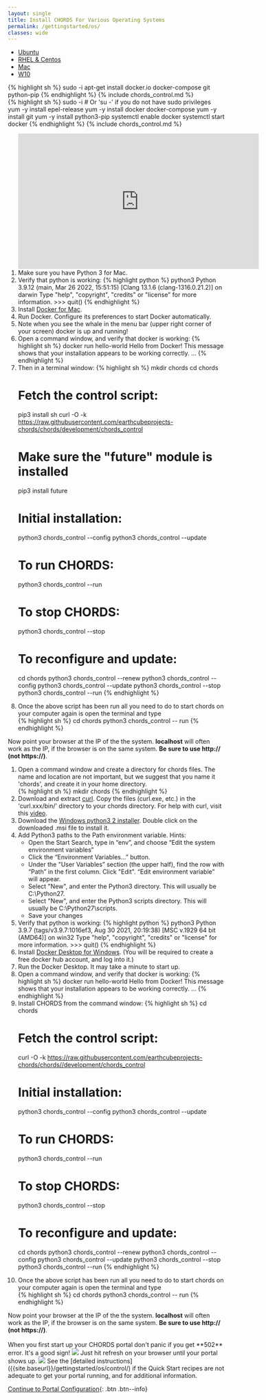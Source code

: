 ```yaml
---
layout: single
title: Install CHORDS For Various Operating Systems
permalink: /gettingstarted/os/
classes: wide
---
```


<div id="tabs">
  <ul>
    <li><a href="#tabs-Ubuntu">Ubuntu</a></li> <!-- Using JqueryUI to set names and colors on the tabs -->
    <li><a href="#tabs-RHEL">RHEL & Centos</a></li>
    <li><a href="#tabs-Macos">Mac</a></li>
    <li><a href="#tabs-W10">W10</a></li>
  </ul>

  <div id="tabs-Ubuntu"> <!-- content under tab -->
  <div id="ub" class="tab-pane active">
  {% highlight sh %}
  sudo -i
  apt-get install docker.io docker-compose git python-pip
  {% endhighlight %}
  {% include chords_control.md %}
  </div>
  </div>

  <div id="tabs-RHEL"> <!-- content under tab -->
  <div id="centos7" class="tab-pane">
  {% highlight sh %}
  sudo -i # Or 'su -' if you do not have sudo privileges
  yum -y install epel-release
  yum -y install docker docker-compose
  yum -y install git
  yum -y install python3-pip
  systemctl enable docker
  systemctl start docker
  {% endhighlight %}
  {% include chords_control.md %}
  </div>
  </div>

  <div id="tabs-Macos"> <!-- content under tab -->
  <div id="macos" class="tab-pane">
  <ol>
  <iframe width="560" height="315" src="https://www.youtube.com/embed/jR_XToKChYI" frameborder="0" allow="accelerometer; autoplay; encrypted-media; gyroscope; picture-in-picture" allowfullscreen></iframe>

  <li>Make sure you have Python 3 for Mac</a>.</li>
  <li>Verify that python is working:
  {% highlight python %} 
  python3
  Python 3.9.12 (main, Mar 26 2022, 15:51:15)  
  [Clang 13.1.6 (clang-1316.0.21.2)] on darwin
  Type "help", "copyright", "credits" or "license" for more information.
  >>> quit()
  {% endhighlight %}
  </li>
  <li>Install <a href="https://docs.docker.com/v17.09/docker-for-mac/install/">Docker for Mac</a>.</li>
  <li>Run Docker. Configure its preferences to start Docker automatically. </li>
  <li>Note when you see the whale in the menu bar (upper right corner of your screen) docker is up and running!</li>
  <li>Open a command window, and verify that docker is working:
  {% highlight sh %} 
  docker run hello-world
  Hello from Docker!
  This message shows that your installation appears to be working correctly.
  ...
 {% endhighlight %} </li>
  <li>Then in a terminal window:
  {% highlight sh %}
  mkdir chords
  cd chords

  # Fetch the control script:
  pip3 install sh
  curl -O -k https://raw.githubusercontent.com/earthcubeprojects-chords/chords/development/chords_control

  # Make sure the "future" module is installed
  pip3 install future

  # Initial installation:
  python3 chords_control --config
  python3 chords_control --update

  # To run CHORDS:
  python3 chords_control --run

  # To stop CHORDS:
  python3 chords_control --stop

  # To reconfigure and update:
  cd chords
  python3 chords_control --renew
  python3 chords_control --config
  python3 chords_control --update
  python3 chords_control --stop
  python3 chords_control --run
  {% endhighlight %} 
  </li>
  <li> Once the above script has been run all you need to do to start chords on your computer again is open the terminal and type </li>
  {% highlight sh %}
  cd chords
  python3 chords_control -- run
  {% endhighlight %}

  </ol>
  Now point your browser at the IP of the the system. <strong>localhost</strong>
  will often work as the IP, if the browser is on the same system.
  <strong>Be sure to use http:// (not https://)</strong>.
  </div>
  </div>

  <div id="tabs-W10"> <!-- content under tab -->
  <ol>
  <li>Open a command window and create a directory for chords files. The name and location are not important, but we suggest that you name it 'chords', and create it in your home directory.</li>
  {% highlight sh %}
  mkdir chords
  {% endhighlight %}

  <li>Download  and extract <a href="https://curl.haxx.se/windows/" target="_blank">curl</a>. Copy the files (curl.exe, etc.) in the 'curl.xxx/bin/' directory to your chords directory. For help with curl, visit this <a href="https://www.youtube.com/watch?v=8f9DfgRGOBo">video</a>.</li>

  <li>Download the <a href="https://www.python.org/ftp/python/2.7.16/python-2.7.16.amd64.msi">Windows python3 2 installer</a>. Double click on the downloaded .msi file to install it.</li>

  <li>Add Python3 paths to the Path environment variable. Hints:
  <ul>
    <li>Open the Start Search, type in “env”, and choose “Edit the system environment variables”</li>
    <li> Click the “Environment Variables…” button.</li>
    <li>Under the "User Variables” section (the upper half), find the row with “Path” in the first column. Click "Edit". “Edit environment variable” will appear.</li>
    <li>Select "New", and enter the Python3 directory. This will usually be C:\Python27.</li>
    <li>Select "New", and enter the Python3 scripts directory. This will usually be C:\Python27\scripts.</li>
    <li>Save your changes</li>
  </ul>
  </li>

  <li>Verify that python is working:
  {% highlight python %} 
  python3
  Python 3.9.7 (tags/v3.9.7:1016ef3, Aug 30 2021, 20:19:38) [MSC v.1929 64 bit (AMD64)] on win32
  Type "help", "copyright", "credits" or "license" for more information.
  >>> quit()
  {% endhighlight %}
  </li>

  <li>Install <a href="https://docs.docker.com/docker-for-windows/install/" target="_blank">Docker Desktop for Windows</a>. (You will be required to create a free docker hub account, and log into it.)</li>

  <li>Run the Docker Desktop. It may take a minute to start up.</li>

  <li>Open a command window, and verify that docker is working:
  {% highlight sh %} 
  docker run hello-world
  Hello from Docker!
  This message shows that your installation appears to be working correctly.
  ...
 {% endhighlight %} </li>

  <li>Install CHORDS from the command window:
  {% highlight sh %}
  cd chords

# Fetch the control script:
curl -O -k https://raw.githubusercontent.com/earthcubeprojects-chords/chords//development/chords_control

# Initial installation:
python3 chords_control --config
python3 chords_control --update

# To run CHORDS:
python3 chords_control --run

# To stop CHORDS:
python3 chords_control --stop

# To reconfigure and update:
cd chords
python3 chords_control --renew
python3 chords_control --config
python3 chords_control --update
python3 chords_control --stop
python3 chords_control --run
  {% endhighlight %} 
  </li>
  <li> Once the above script has been run all you need to do to start chords on your computer again is open the terminal and type </li>
  {% highlight sh %}
  cd chords
  python3 chords_control -- run
  {% endhighlight %}
  </ol>
Now point your browser at the IP of the the system. <strong>localhost</strong>
will often work as the IP, if the browser is on the same system.
<strong>Be sure to use http:// (not https://)</strong>.
  </div>
</div>
<br>
When you first start up your CHORDS portal don't panic if you get **502** error. It's a good sign!
<a href = "{{ site.baseurl }}/assets/images/goodError.png"><img class="img-responsive" src="{{ site.baseurl }}/assets/images/goodError.png"></a>
Just hit refresh on your browser until your portal shows up.
<a href = "{{ site.baseurl }}/assets/images/CHORDS success.png"><img class="img-responsive" src="{{ site.baseurl }}/assets/images/CHORDS success.png"></a>
See the [detailed instructions]({{site.baseurl}}/gettingstarted/os/control/) if the Quick Start recipes are not adequate
to get your portal running, and for additional information.
<script>
$("#tabs").tabs();
</script>

<!--## Once your portal is running visit [portal configuration]({{site.baseurl}}/admin/config/) to continue setting up your portal.-->
[Continue to Portal Configuration]({{site.baseurl}}/admin/config/){: .btn .btn--info}

